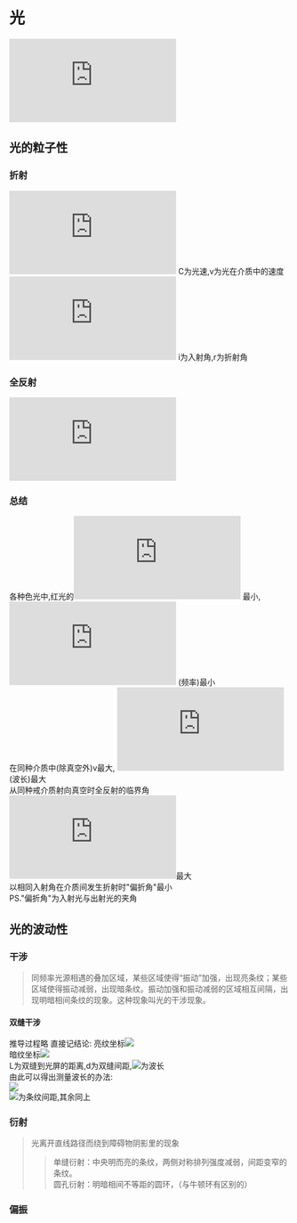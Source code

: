 # 光
![](http://latex.codecogs.com/gif.latex?C%3D3%5Ctimes10%5E8m/s)

## 光的粒子性

### 折射
![](http://latex.codecogs.com/gif.latex?n%20%3D%20%5Cfrac%7BC%7D%7Bv%7D) C为光速,v为光在介质中的速度  
![](http://latex.codecogs.com/gif.latex?n%20%3D%20%5Cfrac%7B%5Csin%20i%7D%7B%5Csin%20r%7D) i为入射角,r为折射角  

### 全反射
![](http://latex.codecogs.com/gif.latex?n%20%3D%20%5Cfrac%7B1%7D%7B%5Csin%20C_%7B0%7D%7D)

### 总结
各种色光中,红光的![](http://latex.codecogs.com/gif.latex?n) 最小, ![](http://latex.codecogs.com/gif.latex?%5Cnu) (频率)最小  
在同种介质中(除真空外)v最大, ![](http://latex.codecogs.com/gif.latex?%5Clambda)(波长)最大  
从同种戒介质射向真空时全反射的临界角 ![](http://latex.codecogs.com/gif.latex?C_%7B0%7D)最大  
以相同入射角在介质间发生折射时"偏折角"最小  
PS."偏折角"为入射光与出射光的夹角  


## 光的波动性

### 干涉
> 同频率光源相遇的叠加区域，某些区域使得“振动”加强，出现亮条纹；某些区域使得振动减弱，出现暗条纹。振动加强和振动减弱的区域相互间隔，出现明暗相间条纹的现象。这种现象叫光的干涉现象。 

#### 双缝干涉

推导过程略 直接记结论:
亮纹坐标![](http://latex.codecogs.com/gif.download?x%3D%5Cpm%20k%20%5Cfrac%7BL%7D%7Bd%7D%5Clambda%2C%28k%3D0%2C1%2C2%5Ccdots%29)  
暗纹坐标![](http://latex.codecogs.com/gif.download?x%3D%5Cpm%20%282k-1%29%20%5Cfrac%7BL%7D%7Bd%7D%20%5Ccdot%20%5Cfrac%7B%5Clambda%7D%7B2%7D%2C%28k%3D0%2C1%2C2%5Ccdots%29)  
L为双缝到光屏的距离,d为双缝间距,![](http://latex.codecogs.com/gif.download?%5Clambda)为波长  
由此可以得出测量波长的办法:  
![](http://latex.codecogs.com/gif.download?%5CDelta%20x%3D%5Cfrac%7BL%7D%7Bd%7D%20%5Clambda)  
![](http://latex.codecogs.com/gif.download?%5CDelta%20x)为条纹间距,其余同上  

### 衍射
> 光离开直线路径而绕到障碍物阴影里的现象
>> 单缝衍射：中央明而亮的条纹，两侧对称排列强度减弱，间距变窄的条纹。\
>> 圆孔衍射：明暗相间不等距的圆环，（与牛顿环有区别的）

### 偏振
